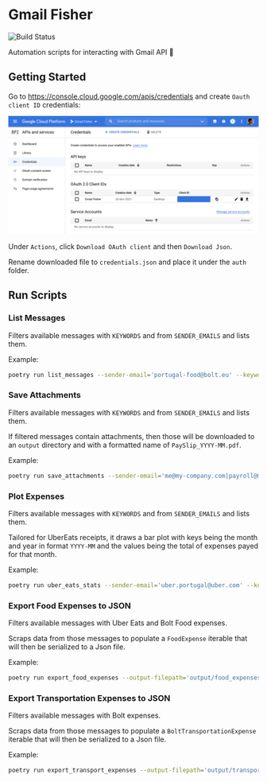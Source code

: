 # Gmail Fisher

![Build Status](https://api.travis-ci.com/Vnepomuceno/gmail-fisher.svg?branch=master)

Automation scripts for interacting with Gmail API 🎣

## Getting Started

Go to https://console.cloud.google.com/apis/credentials and create `Oauth client ID` credentials:

![OAuth 2.0 client credentials](docs/credentials.png)

Under `Actions`, click `Download OAuth client` and then `Download Json`.

Rename downloaded file to `credentials.json` and place it under the `auth` folder. 

## Run Scripts

### List Messages

Filters available messages with `KEYWORDS` and from `SENDER_EMAILS` and lists them.

Example:
```bash
poetry run list_messages --sender-email='portugal-food@bolt.eu' --keywords='Delivery'
```

### Save Attachments

Filters available messages with `KEYWORDS` and from `SENDER_EMAILS` and lists them.

If filtered messages contain attachments, then those will be downloaded
to an `output` directory and with a formatted name of `PaySlip_YYYY-MM.pdf`.

Example:
```bash
poetry run save_attachments --sender-email='me@my-company.com|payroll@my-company.com' --keywords='payslip'
```

### Plot Expenses

Filters available messages with `KEYWORDS` and from `SENDER_EMAILS` and lists them.

Tailored for UberEats receipts, it draws a bar plot with keys being the month and year in format `YYYY-MM` and
the values being the total of expenses payed for that month.

Example:
```bash
poetry run uber_eats_stats --sender-email='uber.portugal@uber.com' --keywords='Total'
```

### Export Food Expenses to JSON

Filters available messages with Uber Eats and Bolt Food expenses.

Scraps data from those messages to populate a `FoodExpense` iterable that will then be serialized to a Json file.

Example:
```bash
poetry run export_food_expenses --output-filepath='output/food_expenses.json'
```

### Export Transportation Expenses to JSON

Filters available messages with Bolt expenses.

Scraps data from those messages to populate a `BoltTransportationExpense` iterable that will then be serialized to a Json file.

Example:
```bash
poetry run export_transport_expenses --output-filepath='output/transport_expenses.json'
```
